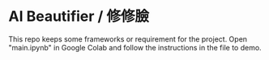 # AI Beautifier / 修修臉

This repo keeps some frameworks or requirement for the project.
Open "main.ipynb" in Google Colab and follow the instructions in the file to demo.
